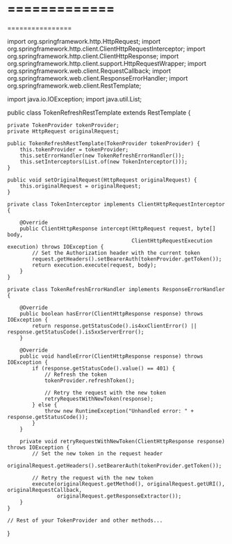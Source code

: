 =============
===============
================


import org.springframework.http.HttpRequest;
import org.springframework.http.client.ClientHttpRequestInterceptor;
import org.springframework.http.client.ClientHttpResponse;
import org.springframework.http.client.support.HttpRequestWrapper;
import org.springframework.web.client.RequestCallback;
import org.springframework.web.client.ResponseErrorHandler;
import org.springframework.web.client.RestTemplate;

import java.io.IOException;
import java.util.List;

public class TokenRefreshRestTemplate extends RestTemplate {

    private TokenProvider tokenProvider;
    private HttpRequest originalRequest;

    public TokenRefreshRestTemplate(TokenProvider tokenProvider) {
        this.tokenProvider = tokenProvider;
        this.setErrorHandler(new TokenRefreshErrorHandler());
        this.setInterceptors(List.of(new TokenInterceptor()));
    }

    public void setOriginalRequest(HttpRequest originalRequest) {
        this.originalRequest = originalRequest;
    }

    private class TokenInterceptor implements ClientHttpRequestInterceptor {

        @Override
        public ClientHttpResponse intercept(HttpRequest request, byte[] body,
                                            ClientHttpRequestExecution execution) throws IOException {
            // Set the Authorization header with the current token
            request.getHeaders().setBearerAuth(tokenProvider.getToken());
            return execution.execute(request, body);
        }
    }

    private class TokenRefreshErrorHandler implements ResponseErrorHandler {

        @Override
        public boolean hasError(ClientHttpResponse response) throws IOException {
            return response.getStatusCode().is4xxClientError() || response.getStatusCode().is5xxServerError();
        }

        @Override
        public void handleError(ClientHttpResponse response) throws IOException {
            if (response.getStatusCode().value() == 401) {
                // Refresh the token
                tokenProvider.refreshToken();

                // Retry the request with the new token
                retryRequestWithNewToken(response);
            } else {
                throw new RuntimeException("Unhandled error: " + response.getStatusCode());
            }
        }

        private void retryRequestWithNewToken(ClientHttpResponse response) throws IOException {
            // Set the new token in the request header
            originalRequest.getHeaders().setBearerAuth(tokenProvider.getToken());

            // Retry the request with the new token
            execute(originalRequest.getMethod(), originalRequest.getURI(), originalRequestCallback,
                    originalRequest.getResponseExtractor());
        }
    }

    // Rest of your TokenProvider and other methods...
}

